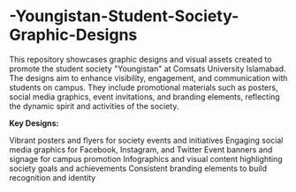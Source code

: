 # -Youngistan-Student-Society-Graphic-Designs
This repository showcases graphic designs and visual assets created to promote the student society "Youngistan" at Comsats University Islamabad.
The designs aim to enhance visibility, engagement, and communication with students on campus. They include promotional materials such as posters, social media graphics, event invitations, and branding elements, reflecting the dynamic spirit and activities of the society.

**Key Designs:**

Vibrant posters and flyers for society events and initiatives
Engaging social media graphics for Facebook, Instagram, and Twitter
Event banners and signage for campus promotion
Infographics and visual content highlighting society goals and achievements
Consistent branding elements to build recognition and identity
